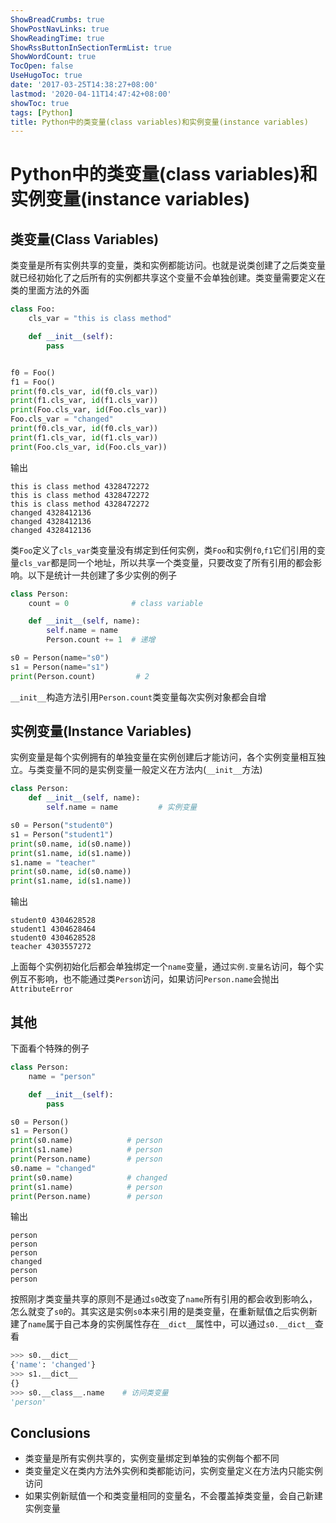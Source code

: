```yaml
---
ShowBreadCrumbs: true
ShowPostNavLinks: true
ShowReadingTime: true
ShowRssButtonInSectionTermList: true
ShowWordCount: true
TocOpen: false
UseHugoToc: true
date: '2017-03-25T14:38:27+08:00'
lastmod: '2020-04-11T14:47:42+08:00'
showToc: true
tags: [Python]
title: Python中的类变量(class variables)和实例变量(instance variables)
---
```


# Python中的类变量(class variables)和实例变量(instance variables)

## 类变量(Class Variables)

类变量是所有实例共享的变量，类和实例都能访问。也就是说类创建了之后类变量就已经初始化了之后所有的实例都共享这个变量不会单独创建。类变量需要定义在类的里面方法的外面

```python hl_lines="2"
class Foo:
    cls_var = "this is class method"

    def __init__(self):
        pass


f0 = Foo()
f1 = Foo()
print(f0.cls_var, id(f0.cls_var))
print(f1.cls_var, id(f1.cls_var))
print(Foo.cls_var, id(Foo.cls_var))
Foo.cls_var = "changed"
print(f0.cls_var, id(f0.cls_var))
print(f1.cls_var, id(f1.cls_var))
print(Foo.cls_var, id(Foo.cls_var))
```

输出

```shell
this is class method 4328472272
this is class method 4328472272
this is class method 4328472272
changed 4328412136
changed 4328412136
changed 4328412136
```

类`Foo`定义了`cls_var`类变量没有绑定到任何实例，类`Foo`和实例`f0`,`f1`它们引用的变量`cls_var`都是同一个地址，所以共享一个类变量，只要改变了所有引用的都会影响。以下是统计一共创建了多少实例的例子

```python
class Person:
    count = 0              # class variable

    def __init__(self, name):
        self.name = name
        Person.count += 1  # 递增

s0 = Person(name="s0")
s1 = Person(name="s1")
print(Person.count)         # 2
```

`__init__`构造方法引用`Person.count`类变量每次实例对象都会自增

## 实例变量(Instance Variables)

实例变量是每个实例拥有的单独变量在实例创建后才能访问，各个实例变量相互独立。与类变量不同的是实例变量一般定义在方法内(`__init__`方法)

```python hl_lines="3"
class Person:
    def __init__(self, name):
        self.name = name         # 实例变量

s0 = Person("student0")
s1 = Person("student1")
print(s0.name, id(s0.name))
print(s1.name, id(s1.name))
s1.name = "teacher"
print(s0.name, id(s0.name))
print(s1.name, id(s1.name))
```

输出

```shell
student0 4304628528
student1 4304628464
student0 4304628528
teacher 4303557272
```

上面每个实例初始化后都会单独绑定一个`name`变量，通过`实例.变量名`访问，每个实例互不影响，也不能通过类`Person`访问，如果访问`Person.name`会抛出`AttributeError`

## 其他

下面看个特殊的例子

```python
class Person:
    name = "person"

    def __init__(self):
        pass

s0 = Person()
s1 = Person()
print(s0.name)            # person
print(s1.name)            # person
print(Person.name)        # person
s0.name = "changed"
print(s0.name)            # changed
print(s1.name)            # person
print(Person.name)        # person
```

输出

```shell
person
person
person
changed
person
person
```

按照刚才类变量共享的原则不是通过`s0`改变了`name`所有引用的都会收到影响么，怎么就变了`s0`的。其实这是实例`s0`本来引用的是类变量，在重新赋值之后实例新建了`name`属于自己本身的实例属性存在`__dict__`属性中，可以通过`s0.__dict__`查看

```python
>>> s0.__dict__
{'name': 'changed'}
>>> s1.__dict__
{}
>>> s0.__class__.name    # 访问类变量
'person'
```

## Conclusions

- 类变量是所有实例共享的，实例变量绑定到单独的实例每个都不同
- 类变量定义在类内方法外实例和类都能访问，实例变量定义在方法内只能实例访问
- 如果实例新赋值一个和类变量相同的变量名，不会覆盖掉类变量，会自己新建实例变量